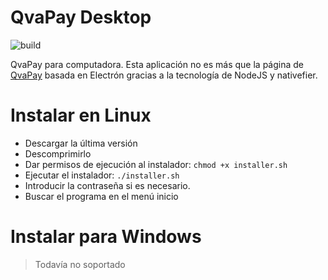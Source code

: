 # QvaPay Desktop
![build](https://github.com/LimbatusDev/qvapay-desktop/workflows/Build/badge.svg)


QvaPay para computadora. Esta aplicación no es más que la página de [QvaPay](https://qvapay.com/register/ragnarok)
basada en Electrón gracias a la tecnología de NodeJS y nativefier.


# Instalar en Linux
- Descargar la última versión
- Descomprimirlo
- Dar permisos de ejecución al instalador: `chmod +x installer.sh`
- Ejecutar el instalador: `./installer.sh`
- Introducir la contraseña si es necesario.
- Buscar el programa en el menú inicio

# Instalar para Windows
> Todavía no soportado
